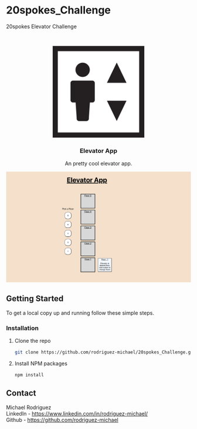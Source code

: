 # 20spokes_Challenge
20spokes Elevator Challenge

<!-- PROJECT LOGO -->
<br />
<p align="center">
  <a href="https://github.com/rodriguez-michael/20spokes_Challenge">
    <img src="images/logo.png" alt="Logo" width="250" height="250">
  </a>

  <h3 align="center">Elevator App</h3>

  <p align="center">
    An pretty cool elevator app.
</p>

![](images/app.png)

<!-- GETTING STARTED -->
## Getting Started

To get a local copy up and running follow these simple steps.


### Installation

1. Clone the repo
   ```sh
   git clone https://github.com/rodriguez-michael/20spokes_Challenge.git
   ```
2. Install NPM packages
   ```sh
   npm install
   ```

<!-- CONTACT -->
## Contact

Michael Rodriguez 
</br>
LinkedIn - https://www.linkedin.com/in/rodriguez-michael/
</br>
Github - https://github.com/rodriguez-michael